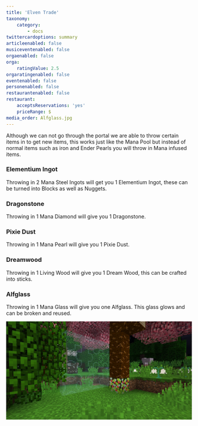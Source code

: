 ```yaml
---
title: 'Elven Trade'
taxonomy:
    category:
        - docs
twittercardoptions: summary
articleenabled: false
musiceventenabled: false
orgaenabled: false
orga:
    ratingValue: 2.5
orgaratingenabled: false
eventenabled: false
personenabled: false
restaurantenabled: false
restaurant:
    acceptsReservations: 'yes'
    priceRange: $
media_order: Alfglass.jpg
---
```


Although we can not go through the portal we are able to throw certain items in to get new items, this works just like the Mana Pool but instead of normal items such as iron and Ender Pearls you will throw in Mana infused items.

### Elementium Ingot
Throwing in 2 Mana Steel Ingots will get you 1 Elementium Ingot, these can be turned into Blocks as well as Nuggets.

### Dragonstone
Throwing in 1 Mana Diamond will give you 1 Dragonstone.

### Pixie Dust 
Throwing in 1 Mana Pearl will give you 1 Pixie Dust.

### Dreamwood
Throwing in 1 Living Wood will give you 1 Dream Wood, this can be crafted into sticks.

### Alfglass
Throwing in 1 Mana Glass will give you one Alfglass. This glass glows and can be broken and reused.

![](Alfglass.jpg)
